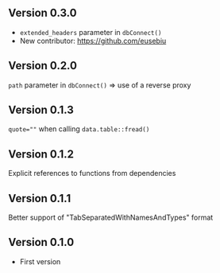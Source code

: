 <!----------------------------------------------------------------------------->
<!----------------------------------------------------------------------------->
## Version 0.3.0

- `extended_headers` parameter in `dbConnect()`
- New contributor: https://github.com/eusebiu

<!----------------------------------------------------------------------------->
<!----------------------------------------------------------------------------->
## Version 0.2.0

`path` parameter in `dbConnect()` => use of a reverse proxy

<!----------------------------------------------------------------------------->
<!----------------------------------------------------------------------------->
## Version 0.1.3

`quote=""` when calling `data.table::fread()`

<!----------------------------------------------------------------------------->
<!----------------------------------------------------------------------------->
## Version 0.1.2

Explicit references to functions from dependencies


<!----------------------------------------------------------------------------->
<!----------------------------------------------------------------------------->
## Version 0.1.1

Better support of "TabSeparatedWithNamesAndTypes" format

<!----------------------------------------------------------------------------->
<!----------------------------------------------------------------------------->
## Version 0.1.0

- First version
